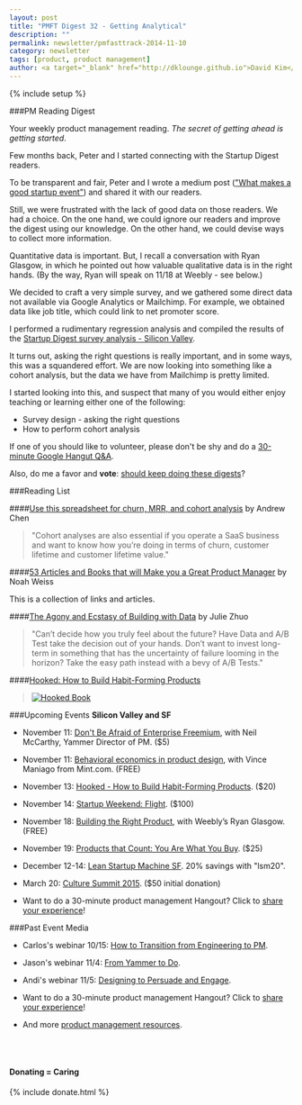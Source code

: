 ```yaml
---
layout: post
title: "PMFT Digest 32 - Getting Analytical"
description: ""
permalink: newsletter/pmfasttrack-2014-11-10
category: newsletter
tags: [product, product management]
author: <a target="_blank" href="http://dklounge.github.io">David Kim</a>
---
```

{% include setup %}

###PM Reading Digest

Your weekly product management reading. _The secret of getting ahead is getting started_.

Few months back, Peter and I started connecting with the Startup Digest readers.

To be transparent and fair, Peter and I wrote a medium post (<a target="_blank" href="https://medium.com/@petershin45/what-makes-a-good-startup-event-9a0b29e711bb">"What makes a good startup event"</a>) and shared it with our readers.

Still, we were frustrated with the lack of good data on those readers.  We had a choice.  On the one hand, we could ignore our readers and improve the digest using our knowledge.  On the other hand, we could devise ways to collect more information.

Quantitative data is important.  But, I recall a conversation with Ryan Glasgow, in which he pointed out how valuable qualitative data is in the right hands.  (By the way, Ryan will speak on 11/18 at Weebly - see below.)

We decided to craft a very simple survey, and we gathered some direct data not available via Google Analytics or Mailchimp.  For example, we obtained data like job title, which could link to net promoter score.

I performed a rudimentary regression analysis and compiled the results of the <a target="_blank" href="http://www.slideshare.net/kimdkim/2014-sd-sf-july-survey-analysis">Startup Digest survey analysis - Silicon Valley</a>.

It turns out, asking the right questions is really important, and in some ways, this was a squandered effort.  We are now looking into something like a cohort analysis, but the data we have from Mailchimp is pretty limited.

I started looking into this, and suspect that many of you would either enjoy teaching or learning either one of the following:

* Survey design - asking the right questions
* How to perform cohort analysis

If one of you should like to volunteer, please don't be shy and do a <a target="_blank" href="https://pmfasttrack.wufoo.com/forms/teaching-via-hangout/">30-minute Google Hangut Q&A</a>.

Also, do me a favor and __vote__: <a target="_blank" href="https://pmfasttrack.wufoo.com/build/how-do-you-feel/">should keep doing these digests</a>?

###Reading List

####<a target="_blank" href="http://andrewchen.co/the-easiest-spreadsheet-for-churn-mrr-and-cohort-analysis-guest-post/">Use this spreadsheet for churn, MRR, and cohort analysis</a> by Andrew Chen

>"Cohort analyses are also essential if you operate a SaaS business and want to know how you’re doing in terms of churn, customer lifetime and customer lifetime value."
>

####<a target="_blank" href="https://medium.com/@noah_weiss/50-articles-and-books-that-will-make-you-a-great-product-manager-aad5babee2f7">53 Articles and Books that will Make you a Great Product Manager</a> by Noah Weiss

This is a collection of links and articles.

####<a target="_blank" href="https://medium.com/the-year-of-the-looking-glass/the-agony-and-ecstasy-of-building-with-data-56215764d67c">The Agony and Ecstasy of Building with Data</a> by Julie Zhuo

>"Can’t decide how you truly feel about the future? Have Data and A/B Test take the decision out of your hands. Don’t want to invest long-term in something that has the uncertainty of failure looming in the horizon? Take the easy path instead with a bevy of A/B Tests."
>

####<a target="_blank" href="http://www.amazon.com/gp/product/B00HJ4A43S/ref=as_li_ss_il?ie=UTF8&camp=1789&creative=390957&creativeASIN=B00HJ4A43S&linkCode=as2&tag=pmft-20">Hooked: How to Build Habit-Forming Products</a>

>[![Hooked Book]({{site.url}}/assets/images/books/2014-11-10_Hooked.jpg "Hooked")](http://www.amazon.com/gp/product/B00HJ4A43S/ref=as_li_ss_il?ie=UTF8&camp=1789&creative=390957&creativeASIN=B00HJ4A43S&linkCode=as2&tag=pmft-20)
>

###Upcoming Events
__Silicon Valley and SF__

* November 11: <a target="_blank" href="http://www.eventbrite.com/e/dont-fear-the-freemium-tickets-13339503815">Don't Be Afraid of Enterprise Freemium</a>, with Neil McCarthy, Yammer Director of PM. ($5)

* November 11: <a target="_blank" href="https://www.eventbrite.com/e/the-way-you-do-the-things-you-do-behavioral-economics-in-product-design-tickets-14132798581">Behavioral economics in product design</a>, with Vince Maniago from Mint.com. (FREE)

* November 13: <a target="_blank" href="https://www.eventbrite.com/e/designers-geeks-hooked-how-to-build-habit-forming-products-tickets-13840528393?aff=productmanagementfasttrack">Hooked - How to Build Habit-Forming Products</a>. ($20)

* November 14: <a target="_blank" href="http://bit.ly/SWFLIGHT">Startup Weekend: Flight</a>. ($100)

* November 18: <a target="_blank" href="http://www.meetup.com/ProductManagementFastTrack/events/215127552/">Building the Right Product</a>, with Weebly’s Ryan Glasgow. (FREE)

* November 19: <a target='_blank' href="http://www.eventbrite.com/e/you-are-what-you-buy-tickets-13878752723">Products that Count: You Are What You Buy</a>. ($25)

* December 12-14: <a target="_blank" href='http://bit.ly/1bW1HFd'>Lean Startup Machine SF</a>. 20% savings with "lsm20".

* March 20: <a target="_blank" href="http://culturesummit2015.eventbrite.com/?aff=pmft">Culture Summit 2015</a>. ($50 initial donation)

* Want to do a 30-minute product management Hangout?  Click to <a target="_blank" href="https://pmfasttrack.wufoo.com/forms/teaching-via-hangout/">share your experience</a>!

###Past Event Media

* Carlos's webinar 10/15: <a target="_blank" href="http://youtu.be/f1ghJC_JWO0?t=14m01s">How to Transition from Engineering to PM</a>.

* Jason's webinar 11/4: <a target='_blank' href="http://youtu.be/qzKymM4IaIU?t=5m1s">From Yammer to Do</a>.

* Andi's webinar 11/5: <a target="_blank" href="http://youtu.be/kmv2UnvsCmY?t=7m00s">Designing to Persuade and Engage</a>.

* Want to do a 30-minute product management Hangout?  Click to <a target="_blank" href="https://pmfasttrack.wufoo.com/forms/teaching-via-hangout/">share your experience</a>!

* And more <a target='_blank' href="http://productmanagementfasttrack.com/resources/">product management resources</a>.

<br />

<div class="well">
     <br />
      <h4>Donating = Caring</h4>
      {% include donate.html %}
</div>
